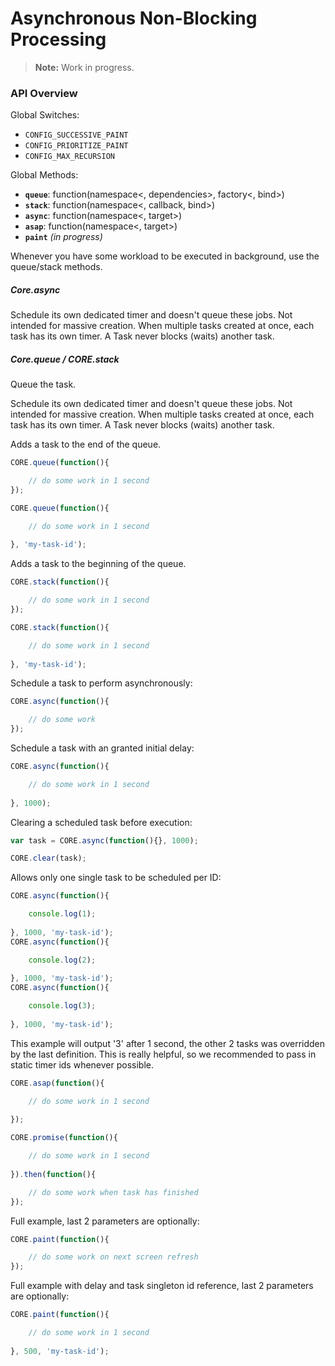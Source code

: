 # Asynchronous Non-Blocking Processing

> __Note:__ Work in progress.

### API Overview

Global Switches:


* `CONFIG_SUCCESSIVE_PAINT`
* `CONFIG_PRIORITIZE_PAINT`
* `CONFIG_MAX_RECURSION`

Global Methods:

* __`queue`__: function(namespace<, dependencies>, factory<, bind>)
* __`stack`__: function(namespace<, callback, bind>)
* __`async`__: function(namespace<, target>)
* __`asap`__: function(namespace<, target>)
* __`paint`__ _(in progress)_

Whenever you have some workload to be executed in background, use the queue/stack methods.

##### Core.async

Schedule its own dedicated timer and doesn't queue these jobs. Not intended for massive creation. When multiple tasks created at once, each task has its own timer. A Task never blocks (waits) another task.

##### Core.queue / CORE.stack

Queue the task. 

Schedule its own dedicated timer and doesn't queue these jobs. Not intended for massive creation. When multiple tasks created at once, each task has its own timer. A Task never blocks (waits) another task.



Adds a task to the end of the queue.
```javascript
CORE.queue(function(){

    // do some work in 1 second
});
```


```javascript
CORE.queue(function(){

    // do some work in 1 second
    
}, 'my-task-id');
```

Adds a task to the beginning of the queue.
```javascript
CORE.stack(function(){

    // do some work in 1 second
});
```

```javascript
CORE.stack(function(){

    // do some work in 1 second
    
}, 'my-task-id');
```


Schedule a task to perform asynchronously:
```javascript
CORE.async(function(){

    // do some work
});
```

Schedule a task with an granted initial delay:
```javascript
CORE.async(function(){

    // do some work in 1 second
    
}, 1000);
```

Clearing a scheduled task before execution:
```javascript
var task = CORE.async(function(){}, 1000);

CORE.clear(task);
```

Allows only one single task to be scheduled per ID:
```javascript
CORE.async(function(){

    console.log(1);
    
}, 1000, 'my-task-id');
CORE.async(function(){

    console.log(2);
    
}, 1000, 'my-task-id');
CORE.async(function(){

    console.log(3);
    
}, 1000, 'my-task-id');
```
This example will output '3' after 1 second, the other 2 tasks was overridden by the last definition.
This is really helpful, so we recommended to pass in static timer ids whenever possible.



```javascript
CORE.asap(function(){

    // do some work in 1 second
    
});
```

```javascript
CORE.promise(function(){

    // do some work in 1 second
    
}).then(function(){

    // do some work when task has finished
});
```

Full example, last 2 parameters are optionally:
```javascript
CORE.paint(function(){

    // do some work on next screen refresh
});
```

Full example with delay and task singleton id reference, last 2 parameters are optionally:
```javascript
CORE.paint(function(){

    // do some work in 1 second
    
}, 500, 'my-task-id');
```
